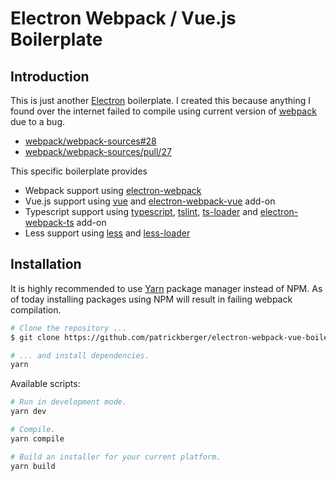 # Electron Webpack / Vue.js Boilerplate

## Introduction

This is just another [Electron](https://electronjs.org/) boilerplate. I created this because anything I found over the internet failed to compile using current version of [webpack](https://webpack.js.org/) due to a bug.

* [webpack/webpack-sources#28](https://github.com/webpack/webpack-sources/issues/28)
* [webpack/webpack-sources/pull/27](https://github.com/webpack/webpack-sources/pull/27#issuecomment-341891811)

This specific boilerplate provides

* Webpack support using [electron-webpack](https://webpack.electron.build/)
* Vue.js support using [vue](https://github.com/vuejs/vue) and [electron-webpack-vue](https://github.com/electron-userland/electron-webpack/tree/master/packages/electron-webpack-vue)  add-on
* Typescript support using [typescript](https://github.com/Microsoft/TypeScript), [tslint](https://github.com/palantir/tslint), [ts-loader](https://github.com/TypeStrong/ts-loader) and [electron-webpack-ts](https://github.com/electron-userland/electron-webpack/tree/master/packages/electron-webpack-ts) add-on
* Less support using [less](https://www.npmjs.com/package/less) and  [less-loader](https://www.npmjs.com/package/less-loader)

## Installation

It is highly recommended to use [Yarn](https://yarnpkg.com/) package manager instead of NPM. As of today installing packages using NPM will result in failing webpack compilation.

``` bash
# Clone the repository ...
$ git clone https://github.com/patrickberger/electron-webpack-vue-boilerplate

# ... and install dependencies.
yarn
```

Available scripts:

``` bash
# Run in development mode.
yarn dev

# Compile.
yarn compile

# Build an installer for your current platform.
yarn build
```